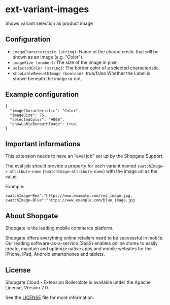 # ext-variant-images

Shows variant selection as product image

## Configuration

- `imageCharacteristic (string)`: Name of the characteristic that will be shown as an image (e.g. "Color").
- `imageSize (number)`: The size of the image in pixel.
- `selectedColor (string)`: The border color of a selected characteristic.
- `showLableBeneathImage (boolean)`: true/false Whether the Label is shown beneath the image or not.


## Example configuration

```
{
  "imageCharacteristic": "Color",
  "imageSize": 75,
  "selectedColor": "#000",
  "showLableBeneathImage": true,
}
```

## Important informations

This extension needs to have an "eval job" set up by the Shopgate Support.

The eval job should provide a property for each variant named `swatchImage~` + `attribute-name` (`swatchImage~attribute-name`) with the image url as the value.

Example:

```
swatchImage~Red":"https://www.example.com/red_image.jpg,
swatchImage~Blue":"https://www.example.com/blue_image.jpg
```

## About Shopgate

Shopgate is the leading mobile commerce platform.

Shopgate offers everything online retailers need to be successful in mobile. Our leading
software-as-a-service (SaaS) enables online stores to easily create, maintain and optimize native
apps and mobile websites for the iPhone, iPad, Android smartphones and tablets.


## License

Shopgate Cloud - Extension Boilerplate is available under the Apache License, Version 2.0.

See the [LICENSE](./LICENSE) file for more information.